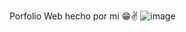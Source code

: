 Porfolio Web hecho por mi 😁✌
![image](https://github.com/user-attachments/assets/bd522fe6-f9ce-43ed-9bad-a80b0d3aebfe)

